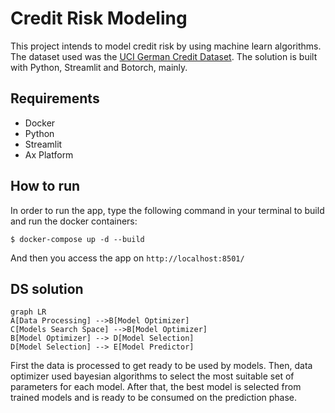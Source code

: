 # Credit Risk Modeling

This project intends to model credit risk by using machine learn algorithms. The dataset used was the [UCI German Credit Dataset](https://archive.ics.uci.edu/ml/datasets/statlog+(german+credit+data)). The solution is built with Python, Streamlit and Botorch, mainly. 


## Requirements 
* Docker
* Python
* Streamlit
* Ax Platform

## How to run 

In order to run the app, type the following command in your terminal to build and run the docker containers:
```
$ docker-compose up -d --build
```
And then you access the app on `http://localhost:8501/` 
## DS solution
```mermaid
graph LR 
A[Data Processing] -->B[Model Optimizer]
C[Models Search Space] -->B[Model Optimizer]
B[Model Optimizer] --> D[Model Selection]
D[Model Selection] --> E[Model Predictor]
```
First the data is processed  to get ready to be used by models. Then,  data optimizer used bayesian algorithms to select the most suitable set of parameters for each model. After that, the best model is selected from trained models and is ready to be consumed on the prediction phase. 